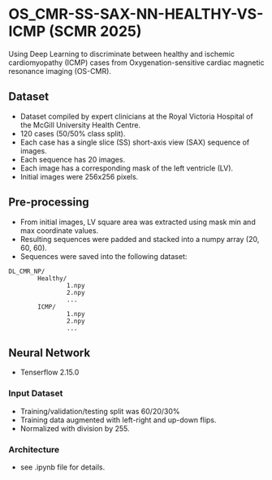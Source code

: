 # OS_CMR-SS-SAX-NN-HEALTHY-VS-ICMP (SCMR 2025)

Using Deep Learning to discriminate between healthy and ischemic cardiomyopathy (ICMP) cases from Oxygenation-sensitive cardiac magnetic resonance imaging (OS-CMR). 

## Dataset
- Dataset compiled by expert clinicians at the Royal Victoria Hospital of the McGill University Health Centre.
- 120 cases (50/50% class split).
- Each case has a single slice (SS) short-axis view (SAX) sequence of images.
- Each sequence has 20 images.
- Each image has a corresponding mask of the left ventricle (LV).
- Initial images were 256x256 pixels.

## Pre-processing
- From initial images, LV square area was extracted using mask min and max coordinate values.
- Resulting sequences were padded and stacked into a numpy array (20, 60, 60).
- Sequences were saved into the following dataset:

```
DL_CMR_NP/
        Healthy/
                1.npy
                2.npy
                ...
        ICMP/
                1.npy
                2.npy
                ...
```

## Neural Network
- Tenserflow 2.15.0

### Input Dataset
- Training/validation/testing split was 60/20/30%
- Training data augmented with left-right and up-down flips.
- Normalized with division by 255.

### Architecture
- see .ipynb file for details.
